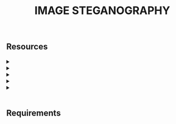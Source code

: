 <h1 align="center"><b>IMAGE STEGANOGRAPHY</b></h1>
<div align="center"><code></code> <code></code></div>

<!-- <br>

##  -->


<!-- <br>
<hr>
<h3><a href=>Notes</a></h3>
<hr> -->

<br>

## Resources
<details>
<summary><b><a href=" "> </a></b></summary><br>


<br><p align="center">※※※※※※※※※※※※</p><br>
</details>


<details>
<summary><b><a href=" "> </a></b></summary><br>


<br><p align="center">※※※※※※※※※※※※</p><br>
</details>


<details>
<summary><b><a href=" "> </a></b></summary><br>


<br><p align="center">※※※※※※※※※※※※</p><br>
</details>


<details>
<summary><b><a href=" "> </a></b></summary><br>


<br><p align="center">※※※※※※※※※※※※</p><br>
</details>


<details>
<summary><b><a href=" "> </a></b></summary><br>


<br><p align="center">※※※※※※※※※※※※</p><br>
</details>


<!-- <br>

**man or help:**
- `` -->

<br>

## Requirements
<!-- Add your requirements here -->

<!-- <br>

## More Info -->

